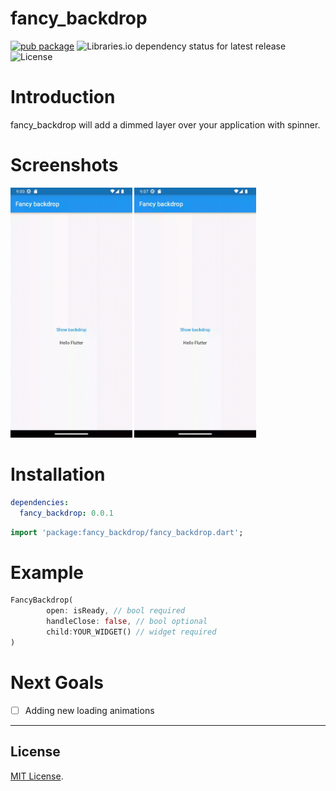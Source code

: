 # fancy_backdrop

[![pub package](https://img.shields.io/pub/v/fancy_backdrop.svg)](https://pub.dev/packages/fancy_backdrop)
![Libraries.io dependency status for latest release](https://img.shields.io/librariesio/release/pub/fancy_backdrop)
![License](https://img.shields.io/github/license/crow-dz/fancy_backdrop)


# Introduction

fancy_backdrop will add a dimmed layer over your application with spinner.

# Screenshots

<img src="https://raw.githubusercontent.com/crow-dz/hello_word/master/asstes/caseOne.gif" height="400px" alt="Screenshot"/>
<img src="https://raw.githubusercontent.com/crow-dz/hello_word/master/asstes/caseTwo.gif" height="400px" alt="Screenshot"/>

# Installation

```yaml
dependencies:
  fancy_backdrop: 0.0.1
```

```dart
import 'package:fancy_backdrop/fancy_backdrop.dart';
```

# Example


```dart
FancyBackdrop(
        open: isReady, // bool required
        handleClose: false, // bool optional 
        child:YOUR_WIDGET() // widget required
)
```
# Next Goals
 
 -[ ] Adding new loading animations


___


## License


[MIT License](https://github.com/crow-dz/fancy_backdrop/blob/master/LICENSE).

